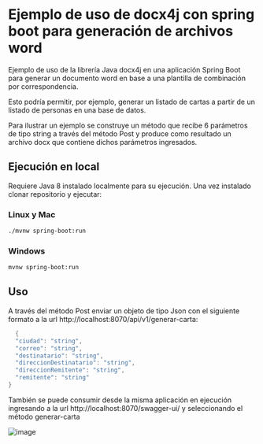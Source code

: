 # Ejemplo de uso de docx4j con spring boot para generación de archivos word 

Ejemplo de uso de la librería Java docx4j en una aplicación Spring Boot para generar un documento word en base a una plantilla de combinación por correspondencia.<p>
Esto podría permitir, por ejemplo, generar un listado de cartas a partir de un listado de personas en una base de datos.<p>
Para ilustrar un ejemplo se construye un método que recibe 6 parámetros de tipo string a través del método Post y produce como resultado un archivo docx que contiene dichos parámetros ingresados.
## Ejecución en local
  Requiere Java 8 instalado localmente para su ejecución. Una vez instalado clonar repositorio y ejecutar:
  ### Linux y Mac
```bash
./mvnw spring-boot:run
```
 ### Windows
```bash
mvnw spring-boot:run
```
## Uso
A través del método Post enviar un objeto de tipo Json con el siguiente formato a la url http://localhost:8070/api/v1/generar-carta:
```java
  {
  "ciudad": "string",
  "correo": "string",
  "destinatario": "string",
  "direccionDestinatario": "string",
  "direccionRemitente": "string",
  "remitente": "string"
}
```
También se puede consumir desde la misma aplicación en ejecución ingresando a la url http://localhost:8070/swagger-ui/ y seleccionando el método generar-carta
  
 ![image](https://user-images.githubusercontent.com/13786553/169315486-a321e381-ec25-41c4-abab-5b9a43ae6ab6.png)

